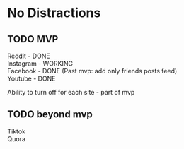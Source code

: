 # No Distractions

## TODO MVP

Reddit - DONE <br/>
Instagram - WORKING <br/>
Facebook - DONE (Past mvp: add only friends posts feed)<br/>
Youtube - DONE <br/>

Ability to turn off for each site - part of mvp <br/>

## TODO beyond mvp

Tiktok <br/>
Quora <br/>
